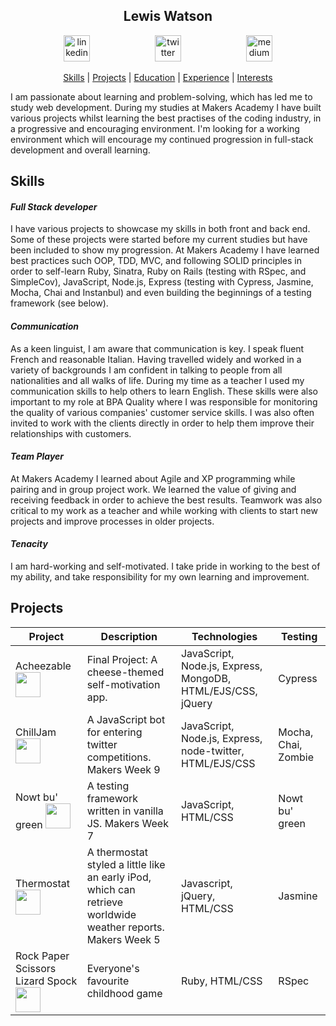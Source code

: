 <h2 align="center"> Lewis Watson </h2>

<p align="center">
<a href="https://www.linkedin.com/in/l3w15/">
<img src="https://www.iconfinder.com/data/icons/free-social-icons/67/linkedin_circle_color-512.png" alt="linkedin" hspace="50" height="42" width="42"></a>

<a href="https://twitter.com/lew__w">
<img src="http://goinkscape.com/wp-content/uploads/2015/07/twitter-logo-final.png" alt="twitter" hspace="50" height="42" width="42"></a>

<a href="https://codepen.io/l3w15/full/yPzmOw/">
<img src="http://davidwalsh.name/demo/codepenLogo.png" alt="medium" hspace="50" height="42" width="42"></a>
</p>

<p align="center"> <a href='#skills'>Skills</a> | <a href='#projects'>Projects</a> | <a href='#education'>Education</a> | <a href='#experience'>Experience</a> |  <a href='#interests'>Interests</a> </p>

I am passionate about learning and problem-solving, which has led me to study web development. During my studies at Makers Academy I have built various projects whilst learning the best practises of the coding industry, in a progressive and encouraging environment. I'm looking for a working environment which will encourage my continued progression in full-stack development and overall learning.

## Skills

#### *Full Stack developer*

I have various projects to showcase my skills in both front and back end. Some of these projects were started before my current studies but have been included to show my progression. At Makers Academy I have learned best practices such OOP, TDD, MVC, and following SOLID principles in order to self-learn Ruby, Sinatra, Ruby on Rails (testing with RSpec, and SimpleCov), JavaScript, Node.js, Express (testing with Cypress, Jasmine, Mocha, Chai and Instanbul) and even building the beginnings of a testing framework (see below).

#### *Communication*

As a keen linguist, I am aware that communication is key. I speak fluent French and reasonable Italian. Having travelled widely and worked in a variety of backgrounds I am confident in talking to people from all nationalities and all walks of life. During my time as a teacher I used my communication skills to help others to learn English. These skills were also important to my role at BPA Quality where I was responsible for monitoring the quality of various companies' customer service skills. I was also often invited to work with the clients directly in order to help them improve their relationships with customers.

#### *Team Player*

At Makers Academy I learned about Agile and XP programming while pairing and in group project work. We learned the value of giving and receiving feedback in order to achieve the best results. Teamwork was also critical to my work as a teacher and while working with clients to start new projects and improve processes in older projects.

#### *Tenacity*

I am hard-working and self-motivated. I take pride in working to the best of my ability, and take responsibility for my own learning and improvement.

## Projects

| Project              | Description | Technologies  | Testing |
| -------------------- |-------------| --------------|---------|
| Acheezable <a href="https://github.com/l3w15/acheezable/"><img src="logos/github.png" width="40"> | Final Project: A cheese-themed self-motivation app. | JavaScript, Node.js, Express, MongoDB, HTML/EJS/CSS, jQuery  | Cypress |
| ChillJam <a href="https://github.com/l3w15/chillJam/"><img src="logos/github.png" width="40"> | A JavaScript bot for entering twitter competitions. Makers Week 9 | JavaScript, Node.js, Express, node-twitter, HTML/EJS/CSS | Mocha, Chai, Zombie |
| Nowt bu' green <a href="https://github.com/l3w15/note_js/"><img src="logos/github.png" width="40">| A testing framework written in vanilla JS. Makers Week 7 | JavaScript, HTML/CSS | Nowt bu' green |
| Thermostat <a href="https://github.com/l3w15/note_js/"><img src="logos/github.png" width="40"> | A thermostat styled a little like an early iPod, which can retrieve worldwide weather reports. Makers Week 5 | Javascript, jQuery, HTML/CSS | Jasmine |
| Rock Paper Scissors Lizard Spock <a href="https://github.com/l3w15/note_js/"><img src="logos/github.png" width="40"> | Everyone's favourite childhood game | Ruby, HTML/CSS | RSpec |
